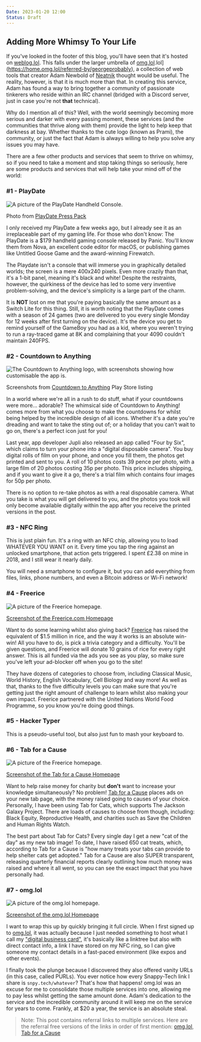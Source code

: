 ```yaml
---
Date: 2023-01-20 12:00
Status: Draft
---
```


## Adding More Whimsy To Your Life

If you've looked in the footer of this blog, you'll have seen that it's hosted on [weblog.lol](https//weblog.lol). This falls under the larger umbrella of [omg.lol](https://home.omg.lol/referred-by/georgeprobably).lol](https://home.omg.lol/referred-by/georgeprobably), a collection of web tools that creator Adam Newbold of [Neatnik](https://neatnik.net/) thought would be useful. The reality, however, is that it is much more than that. In creating this service, Adam has found a way to bring together a community of passionate tinkerers who reside within an IRC channel (bridged with a Discord server, just in case you're not **that** technical).

Why do I mention all of this? Well, with the world seemingly becoming more serious and darker with every passing moment, these services (and the communities that thrive along with them) provide the light to help keep that darkness at bay. Whether thanks to the cute logo (known as Prami), the community, or just the fact that Adam is always willing to help you solve any issues you may have.

There are a few other products and services that seem to thrive on whimsy, so if you need to take a moment and stop taking things so seriously, here are some products and services that will help take your mind off of the world:

### #1 - PlayDate

![A picture of the PlayDate Handheld Console.](https://raw.githubusercontent.com/george-probably/chachanidze.com/main/Images/Adding%20More%20Whimsy%20To%20Your%20Life/Playdate.jpg)<div class="caption">Photo from [PlayDate Press Pack](https://play.date)

I only received my PlayDate a few weeks ago, but I already see it as an irreplaceable part of my gaming life. For those who don't know: The PlayDate is a $179 handheld gaming console released by Panic. You'll know them from Nova, an excellent code editor for macOS, or publishing games like Untitled Goose Game and the award-winning Firewatch.

The Playdate isn't a console that will immerse you in graphically detailed worlds; the screen is a mere 400x240 pixels. Even more crazily than that, it's a 1-bit panel, meaning it's black and white! Despite the restraints, however, the quirkiness of the device has led to some very inventive problem-solving, and the device's simplicity is a large part of the charm.

It is **NOT** lost on me that you're paying basically the same amount as a Switch Lite for this thing. Still, it is worth noting that the PlayDate comes with a season of 24 games (two are delivered to you every single Monday for 12 weeks after first turning on the device). It's the device you get to remind yourself of the GameBoy you had as a kid, where you weren't trying to run a ray-traced game at 8K and complaining that your 4090 couldn't maintain 240FPS.

### #2 - Countdown to Anything
![The Countdown to Anything logo, with screenshots showing how customisable the app is.](https://raw.githubusercontent.com/george-probably/chachanidze.com/main/Images/Adding%20More%20Whimsy%20To%20Your%20Life/Countdown.jpg)<div class="caption">Screenshots from [Countdown to Anything](https://www.countdowntoanything.app/) Play Store listing</div>

In a world where we're all in a rush to do stuff, what if your countdowns were more... adorable? The whimsical side of Countdown to Anything! comes more from what you choose to make the countdowns for whilst being helped by the incredible design of all icons. Whether it's a date you're dreading and want to take the sting out of; or a holiday that you can't wait to go on, there's a perfect icon just for you!

Last year, app developer Jupli also released an app called "Four by Six", which claims to turn your phone into a "digital disposable camera". You buy digital rolls of film on your phone, and once you fill them, the photos get printed and sent to you. A roll of 10 photos costs 39 pence per photo, with a large film of 20 photos costing 35p per photo. This price includes shipping, and if you want to give it a go, there's a trial film which contains four images for 50p per photo.

There is no option to re-take photos as with a real disposable camera. What you take is what you will get delivered to you, and the photos you took will only become available digitally within the app after you receive the printed versions in the post.

### #3 - NFC Ring
This is just plain fun. It's a ring with an NFC chip, allowing you to load WHATEVER YOU WANT on it. Every time you tap the ring against an unlocked smartphone, that action gets triggered. I spent £2.38 on mine in 2018, and I still wear it nearly daily.

You will need a smartphone to configure it, but you can add everything from files, links, phone numbers, and even a Bitcoin address or Wi-Fi network!

### #4 - Freerice
![A picture of the Freerice homepage.](https://raw.githubusercontent.com/george-probably/chachanidze.com/main/Images/Adding%20More%20Whimsy%20To%20Your%20Life/Freerice.jpg)<div class="caption">[Screenshot of the Freerice.com Homepage](https://freerice.com/)</div>

Want to do some learning whilst also giving back? [Freerice](https://freerice.com/) has raised the equivalent of $1.5 million in rice, and the way it works is an absolute win-win! All you have to do, is pick a trivia category and a difficulty. You'll be given questions, and Freerice will donate 10 grains of rice for every right answer. This is all funded via the ads you see as you play, so make sure you've left your ad-blocker off when you go to the site!

They have dozens of categories to choose from, including Classical Music, World History, English Vocabulary, Cell Biology and way more! As well as that, thanks to the five difficulty levels you can make sure that you're getting just the right amount of challenge to learn whilst also making your own impact. Freerice partnered with the United Nations World Food Programme, so you know you're doing good things.

### #5 - Hacker Typer
This is a pseudo-useful tool, but also just fun to mash your keyboard to.

### #6 - Tab for a Cause
![A picture of the Freerice homepage.](https://raw.githubusercontent.com/george-probably/chachanidze.com/main/Images/Adding%20More%20Whimsy%20To%20Your%20Life/Tab%20for%20a%20Cause.jpg)<div class="caption">[Screenshot of the Tab for a Cause Homepage](https://tab.gladly.io/)</div>

Want to help raise money for charity but **don't** want to increase your knowledge simultaneously? No problem! [Tab for a Cause](https://tab.gladly.io/?u=george_probably) places ads on your new tab page, with the money raised going to causes of your choice. Personally, I have been using Tab for Cats, which supports The Jackson Galaxy Project. There are loads of causes to choose from though, including: Black Equity, Reproductive Health, and charities such as Save the Children and Human Rights Watch.

The best part about Tab for Cats? Every single day I get a new "cat of the day" as my new tab image! To date, I have raised 650 cat treats, which, according to Tab for a Cause is "how many treats your tabs can provide to help shelter cats get adopted." Tab for a Cause are also SUPER transparent, releasing quarterly financial reports clearly outlining how much money was raised and where it all went, so you can see the exact impact that you have personally had.

### #7 - omg.lol
![A picture of the omg.lol homepage.](https://raw.githubusercontent.com/george-probably/chachanidze.com/main/Images/Adding%20More%20Whimsy%20To%20Your%20Life/omglol.jpg)<div class="caption">[Screenshot of the omg.lol Homepage](https://home.omg.lol/referred-by/georgeprobably)</div>

I want to wrap this up by quickly bringing it full circle. When I first signed up to [omg.lol](https://home.omg.lol/referred-by/georgeprobably), it was actually because I just needed something to host what I call my ["digital business card"](https://george.chachanidze.com), it's basically like a linktree but also with direct contact info, a link I have stored on my NFC ring, so I can give someone my contact details in a fast-paced environment (like expos and other events).

I finally took the plunge because I discovered they also offered vanity URLs (in this case, called PURLs). You ever notice how every Snappy-Tech link I share is `snpy.tech/whatever`? That's how that happens! omg.lol was an excuse for me to consolidate those multiple services into one, allowing me to pay less whilst getting the same amount done. Adam's dedication to the service and the incredible community around it will keep me on the service for years to come. Frankly, at $20 a year, the service is an absolute steal.

> Note: This post contains referral links to multiple services. Here are the referral free versions of the links in order of first mention: [omg.lol](https://omg.lol), [Tab for a Cause](https://tab.gladly.io/)